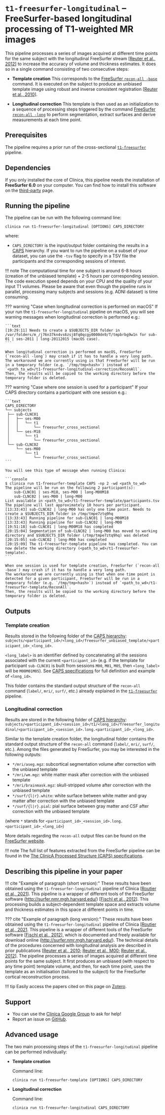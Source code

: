 <!-- markdownlint-disable MD046-->
# `t1-freesurfer-longitudinal` – FreeSurfer-based longitudinal processing of T1-weighted MR images

This pipeline processes a series of images acquired at different time points for the same subject with the longitudinal FreeSurfer stream
[[Reuter et al., 2012](http://dx.doi.org/10.1016/j.neuroimage.2012.02.084)]
to increase the accuracy of volume and thickness estimates.
It does so in a single command consisting of two consecutive steps:

- **Template creation** This corresponds to the
[FreeSurfer `recon-all -base`](https://surfer.nmr.mgh.harvard.edu/fswiki/LongitudinalProcessing)
command.
It is executed on the subject to produce an unbiased template image using robust and
inverse consistent registration
[[Reuter et al., 2010](http://dx.doi.org/10.1016/j.neuroimage.2010.07.020)].

- **Longitudinal correction** This template is then used as an initialization to a sequence of processing steps triggered by the command
[FreeSurfer `recon-all -long`](https://surfer.nmr.mgh.harvard.edu/fswiki/LongitudinalProcessing)
to perform segmentation, extract surfaces and derive measurements at each time point.

## Prerequisites

The pipeline requires a prior run of the cross-sectional [`t1-freesurfer`](../T1_FreeSurfer) pipeline.

## Dependencies

If you only installed the core of Clinica, this pipeline needs the installation of
**FreeSurfer 6.0** on your computer.
You can find how to install this software on the [third-party](../../Third-party) page.

## Running the pipeline

The pipeline can be run with the following command line:

```Text
clinica run t1-freesurfer-longitudinal [OPTIONS] CAPS_DIRECTORY 
```

where:

- `CAPS_DIRECTORY` is the input/output folder containing the results in a [CAPS](../../CAPS/Introduction) hierarchy.
If you want to run the pipeline on a subset of your dataset, you can use the `-tsv` flag to specify in a TSV file the participants and the corresponding sessions of interest.

!!! note
    The computational time for one subject is around 6-8 hours (creation of the unbiased template) + 2-5 hours per corresponding session.
    The code execution speed depends on your CPU and the quality of your input T1 volumes.
    Please be aware that even though the pipeline runs in parallel, processing many subjects and sessions (e.g. ADNI dataset) is time consuming.

??? warning "Case when longitudinal correction is performed on macOS"
    If your run the `t1-freesurfer-longitudinal` pipeline on macOS, you will see warning messages when longitudinal correction is performed e.g.:

    ```text
    [19:29:11] Needs to create a $SUBJECTS_DIR folder in /var/folders/m_/j76n37kn4vs6zsj8fq0qcgy0000dn9/T/tmpbrbg9w1n for sub-01 | ses-2011 | long-20112015 (macOS case).
    ```

    When longitudinal correction is performed on macOS, FreeSurfer (`recon-all -long`) may crash if it has to handle a very long path.
    The workaround we are currently using is that FreeSurfer will be run in a temporary folder (e.g. `/tmp/tmp<hash>`) instead of `<path_to_wd>/t1-freesurfer-longitudinal-correction/ReconAll`.
    Then, the results will be copied to the working directory before the temporary folder is deleted.

??? warning "Case where one session is used for a participant"
    If your CAPS directory contains a participant with one session e.g.:

    ```text
    CAPS_DIRECTORY
    └── subjects
     ├── sub-CLNC01
     │   ├── ses-M00
     │   │   └── t1
     │   │       └── freesurfer_cross_sectional
     │   └── ses-M18
     │       └── t1
     │           └── freesurfer_cross_sectional
     └── sub-CLNC02
         └── ses-M00
             └── t1
                 └── freesurfer_cross_sectional
    ```

    You will see this type of message when running Clinica:

    ```console
    $ clinica run t1-freesurfer-template CAPS -np 2 -wd <path_to_wd>
    The pipeline will be run on the following 2 participant(s):
        sub-CLNC01 | ses-M18, ses-M00 | long-M00M18
        sub-CLNC02 | ses-M00 | long-M00
    List available in <path_to_wd>/t1-freesurfer-template/participants.tsv
    The pipeline will last approximately 10 hours per participant.
    [13:33:43] sub-CLNC02 | long-M00 has only one time point. Needs to create a $SUBJECTS_DIR folder in /tmp/tmpe7ztq9hq
    [13:33:43] Running pipeline for sub-CLNC01 | long-M00M18
    [13:33:43] Running pipeline for sub-CLNC02 | long-M00
    [19:51:18] sub-CLNC01 | long-M00M18 has completed
    [20:15:04] Segmentation of sub-CLNC02 | long-M00 has moved to working directory and $SUBJECTS_DIR folder (/tmp/tmpe7ztq9hq) was deleted
    [20:15:05] sub-CLNC02 | long-M00 has completed
    [20:15:09] The t1-freesurfer-template pipeline has completed. You can now delete the working directory (<path_to_wd>/t1-freesurfer-template).
    ```

    When one session is used for template creation, FreeSurfer (`recon-all -base`) may crash if it has to handle a very long path.
    The workaround we are currently using is that when one time point is detected for a given participant, FreeSurfer will be run in a temporary folder (e.g. `/tmp/tmp<hash>`) instead of `<path_to_wd>/t1-freesurfer-template/ReconAll`.
    Then, the results will be copied to the working directory before the temporary folder is deleted.

## Outputs

### Template creation

Results stored in the following folder of the
[CAPS hierarchy](../../CAPS/Specifications/#t1-freesurfer-longitudinal-freesurfer-based-longitudinal-processing-of-t1-weighted-mr-images):
`subjects/<participant_id>/<long_id>/freesurfer_unbiased_template/<participant_id>_<long_id>`.

`<long_label>` is an identifier defined by concatenating all the sessions associated with the current `<participant_id>` (e.g. if the template for participant `sub-CLNC01` is built from sessions `M00`, `M01`, `M05`, then `<long_label>` will be `M00M01M05`).
See [CAPS specifications](../../CAPS/Introduction/#subject-and-group-naming) for full definition and example of `<long_id>`.

This folder contains the standard output structure of the `recon-all` command (`label/`, `mri/`, `surf/`, etc.) already explained in the [`t1-freesurfer`](../T1_FreeSurfer) pipeline.

### Longitudinal correction

Results are stored in the following folder of
[CAPS hierarchy](../../CAPS/Specifications/#t1-freesurfer-longitudinal-freesurfer-based-longitudinal-processing-of-t1-weighted-mr-images):
`subjects/<participant_id>/<session_id>/t1/<long_id>/freesurfer_longitudinal/<participant_id>_<session_id>.long.<participant_id>_<long_id>`.

Similar to the template creation folder, the longitudinal folder contains the standard output structure of the `recon-all` command (`label/`, `mri/`, `surf/`, etc.).
Among the files generated by FreeSurfer, you may be interested in the following outputs:

- `*/mri/aseg.mgz`: subcortical segmentation volume after correction with the unbiased template
- `*/mri/wm.mgz`: white matter mask after correction with the unbiased template
- `*/mri/brainmask.mgz`: skull-stripped volume after correction with the unbiased template
- `*/surf/{l|r}.white`: white surface between white matter and gray matter after correction with the unbiased template
- `*/surf/{l|r}.pial`: pial surface between gray matter and CSF after correction with the unbiased template

(where `*` stands for `<participant_id>_<session_id>.long.<participant_id>_<long_id>`)

More details regarding the `recon-all` output files can be found on the [FreeSurfer website](https://surfer.nmr.mgh.harvard.edu/fswiki/ReconAllOutputFiles).

<!-- TODO: Add note regarding TSV files generated in this sub-section -->

!!! note
    The full list of features extracted from the FreeSurfer pipeline can be found in the
    [The ClinicA Processed Structure (CAPS) specifications](../../CAPS/Specifications/#t1-freesurfer-longitudinal-freesurfer-based-longitudinal-processing-of-t1-weighted-mr-images).

<!-- ## Visualization of the results

!!! note
    The visualization command is not available for the moment. Please come back later, this section will be updated ASAP. -->

## Describing this pipeline in your paper

!!! cite "Example of paragraph (short version):"
    These results have been obtained using the `t1-freesurfer-longitudinal` pipeline of Clinica
    [[Routier et al., 2021](https://doi.org/10.3389/fninf.2021.689675)].
    This pipeline is a wrapper of different tools of the FreeSurfer software
    (<http://surfer.nmr.mgh.harvard.edu/>)
    [[Fischl et al., 2012](http://dx.doi.org/10.1016/j.neuroimage.2012.01.021)].
    This processing builds a subject-dependent template space and
    extracts volume and thickness estimates in this space at different points in time.

??? cite "Example of paragraph (long version):"
    These results have been obtained using the `t1-freesurfer-longitudinal` pipeline of Clinica
    [[Routier et al., 2021](https://doi.org/10.3389/fninf.2021.689675).
    This pipeline is a wrapper of different tools of the FreeSurfer software
    [[Fischl et al., 2012](http://dx.doi.org/10.1016/j.neuroimage.2012.01.021)],
    which is documented and freely available for download online (<http://surfer.nmr.mgh.harvard.edu/>).
    The technical details of the procedures concerned with longitudinal analysis are described in prior publications
    [[Reuter et al., 2010](https://doi.org/10.1016/j.neuroimage.2010.07.020);
    [Reuter et al., M00](http://dx.doi.org/10.1016/j.neuroimage.M00.02.076);
    [Reuter et al., 2012](http://dx.doi.org/10.1016/j.neuroimage.2012.02.084)].
    The pipeline processes a series of images acquired at different time points for the same subject.
    It first produces an unbiased (with respect to any time point) template volume, and then, for each time point, uses the template as an initialisation (tailored to the subject) for the FreeSurfer cortical reconstruction process.

!!! tip
    Easily access the papers cited on this page on [Zotero](https://www.zotero.org/groups/2240070/clinica_aramislab/items/collectionKey/GHAXT4R5).

## Support

- You can use the [Clinica Google Group](https://groups.google.com/forum/#!forum/clinica-user) to ask for help!
- Report an issue on [GitHub](https://github.com/aramis-lab/clinica/issues).

## Advanced usage

The two main processing steps of the `t1-freesurfer-longitudinal` pipeline can be performed individually:

- **Template creation**

    Command line:

    ```Text
    clinica run t1-freesurfer-template [OPTIONS] CAPS_DIRECTORY
    ```

- **Longitudinal correction**

    Command line:

    ```Text
    clinica run t1-freesurfer-longitudinal CAPS_DIRECTORY
    ```
